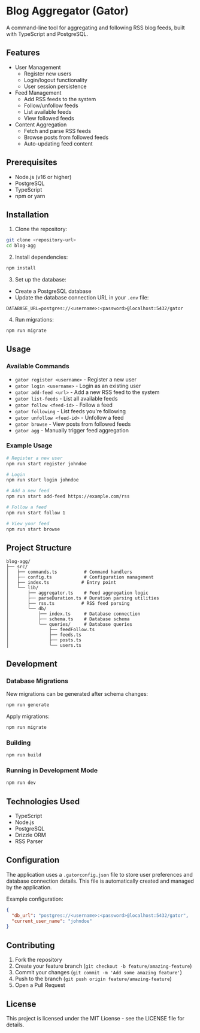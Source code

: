 # Blog Aggregator (Gator)

A command-line tool for aggregating and following RSS blog feeds, built with TypeScript and PostgreSQL.

## Features

- User Management
  - Register new users
  - Login/logout functionality
  - User session persistence
- Feed Management
  - Add RSS feeds to the system
  - Follow/unfollow feeds
  - List available feeds
  - View followed feeds
- Content Aggregation
  - Fetch and parse RSS feeds
  - Browse posts from followed feeds
  - Auto-updating feed content

## Prerequisites

- Node.js (v16 or higher)
- PostgreSQL
- TypeScript
- npm or yarn

## Installation

1. Clone the repository:
```bash
git clone <repository-url>
cd blog-agg
```

2. Install dependencies:
```bash
npm install
```

3. Set up the database:
- Create a PostgreSQL database
- Update the database connection URL in your `.env` file:
```env
DATABASE_URL=postgres://<username>:<password>@localhost:5432/gator
```

4. Run migrations:
```bash
npm run migrate
```

## Usage

### Available Commands

- `gator register <username>` - Register a new user
- `gator login <username>` - Login as an existing user
- `gator add-feed <url>` - Add a new RSS feed to the system
- `gator list-feeds` - List all available feeds
- `gator follow <feed-id>` - Follow a feed
- `gator following` - List feeds you're following
- `gator unfollow <feed-id>` - Unfollow a feed
- `gator browse` - View posts from followed feeds
- `gator agg` - Manually trigger feed aggregation

### Example Usage

```bash
# Register a new user
npm run start register johndoe

# Login
npm run start login johndoe

# Add a new feed
npm run start add-feed https://example.com/rss

# Follow a feed
npm run start follow 1

# View your feed
npm run start browse
```

## Project Structure

```
blog-agg/
├── src/
│   ├── commands.ts          # Command handlers
│   ├── config.ts            # Configuration management
│   ├── index.ts            # Entry point
│   └── lib/
│       ├── aggregator.ts    # Feed aggregation logic
│       ├── parseDuration.ts # Duration parsing utilities
│       ├── rss.ts          # RSS feed parsing
│       └── db/
│           ├── index.ts     # Database connection
│           ├── schema.ts    # Database schema
│           └── queries/     # Database queries
│               ├── feedFollow.ts
│               ├── feeds.ts
│               ├── posts.ts
│               └── users.ts
```

## Development

### Database Migrations

New migrations can be generated after schema changes:

```bash
npm run generate
```

Apply migrations:

```bash
npm run migrate
```

### Building

```bash
npm run build
```

### Running in Development Mode

```bash
npm run dev
```

## Technologies Used

- TypeScript
- Node.js
- PostgreSQL
- Drizzle ORM
- RSS Parser

## Configuration

The application uses a `.gatorconfig.json` file to store user preferences and database connection details. This file is automatically created and managed by the application.

Example configuration:
```json
{
  "db_url": "postgres://<username>:<password>@localhost:5432/gator",
  "current_user_name": "johndoe"
}
```

## Contributing

1. Fork the repository
2. Create your feature branch (`git checkout -b feature/amazing-feature`)
3. Commit your changes (`git commit -m 'Add some amazing feature'`)
4. Push to the branch (`git push origin feature/amazing-feature`)
5. Open a Pull Request

## License

This project is licensed under the MIT License - see the LICENSE file for details.
